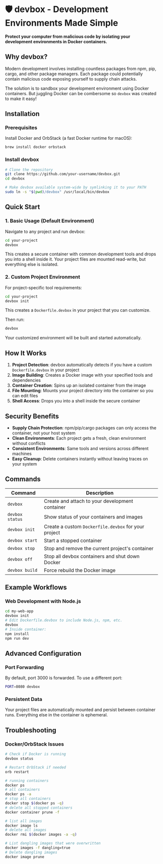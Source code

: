 # 🛡️ devbox - Development Environments Made Simple

**Protect your computer from malicious code by isolating your development environments in Docker containers.**

## Why devbox?

Modern development involves installing countless packages from npm, pip, cargo, and other package managers. Each package could potentially contain malicious code exposing yourself to supply chain attacks.

The solution is to sandbox your development environment using Docker containers. But juggling Docker can be combersome so `devbox` was created to make it easy!

## Installation

### Prerequisites

Install Docker and OrbStack (a fast Docker runtime for macOS):

```bash
brew install docker orbstack
```

### Install devbox

```bash
# Clone the repository
git clone https://github.com/your-username/devbox.git
cd devbox

# Make devbox available system-wide by symlinking it to your PATH
sudo ln -s "$(pwd)/devbox" /usr/local/bin/devbox
```

## Quick Start

### 1. Basic Usage (Default Environment)

Navigate to any project and run devbox:

```bash
cd your-project
devbox
```

This creates a secure container with common development tools and drops you into a shell inside it. Your project files are mounted read-write, but everything else is isolated.

### 2. Custom Project Environment

For project-specific tool requirements:

```bash
cd your-project
devbox init
```

This creates a `Dockerfile.devbox` in your project that you can customize.

Then run:

```bash
devbox
```

Your customized environment will be built and started automatically.

## How It Works

1. **Project Detection**: devbox automatically detects if you have a custom `Dockerfile.devbox` in your project
2. **Image Building**: Creates a Docker image with your specified tools and dependencies
3. **Container Creation**: Spins up an isolated container from the image
4. **File Mounting**: Mounts your project directory into the container so you can edit files
5. **Shell Access**: Drops you into a shell inside the secure container

## Security Benefits

- **Supply Chain Protection**: npm/pip/cargo packages can only access the container, not your host system
- **Clean Environments**: Each project gets a fresh, clean environment without conflicts
- **Consistent Environments**: Same tools and versions across different machines
- **Easy Cleanup**: Delete containers instantly without leaving traces on your system

## Commands

| Command | Description |
|---------|-------------|
| `devbox` | Create and attach to your development container |
| `devbox status` | Show status of your containers and images |
| `devbox init` | Create a custom `Dockerfile.devbox` for your project |
| `devbox start` | Start a stopped container |
| `devbox stop` | Stop and remove the current project's container |
| `devbox off` | Stop all devbox containers and shut down Docker |
| `devbox build` | Force rebuild the Docker image |

## Example Workflows

### Web Development with Node.js

```bash
cd my-web-app
devbox init
# Edit Dockerfile.devbox to include Node.js, npm, etc.
devbox
# Inside container:
npm install
npm run dev
```

## Advanced Configuration

### Port Forwarding

By default, port 3000 is forwarded. To use a different port:

```bash
PORT=8080 devbox
```

### Persistent Data

Your project files are automatically mounted and persist between container runs. Everything else in the container is ephemeral.

## Troubleshooting

### Docker/OrbStack Issues

```bash
# Check if Docker is running
devbox status

# Restart OrbStack if needed
orb restart

# running containers
docker ps
# all containers
docker ps -a
# stop all containers
docker stop $(docker ps -q)
# delete all stopped containers
docker container prune -f

# list all images
docker image ls
# delete all images
docker rmi $(docker images -a -q)

# List dangling images that were overwritten
docker images -f dangling=true
# Delete dangling images
docker image prune
```
